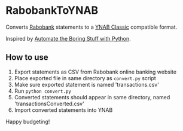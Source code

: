 # RabobankToYNAB

Converts [Rabobank](https://www.rabobank.nl/) statements to a [YNAB Classic](http://classic.youneedabudget.com) compatible format.

Inspired by [Automate the Boring Stuff with Python](https://automatetheboringstuff.com/chapter14/).

## How to use

1. Export statements as CSV from Rabobank online banking website
2. Place exported file in same directory as `convert.py` script
3. Make sure exported statement is named 'transactions.csv'
4. Run `python convert.py`
5. Converted statements should appear in same directory, named 'transactionsConverted.csv'
6. Import converted statements into YNAB

Happy budgeting!